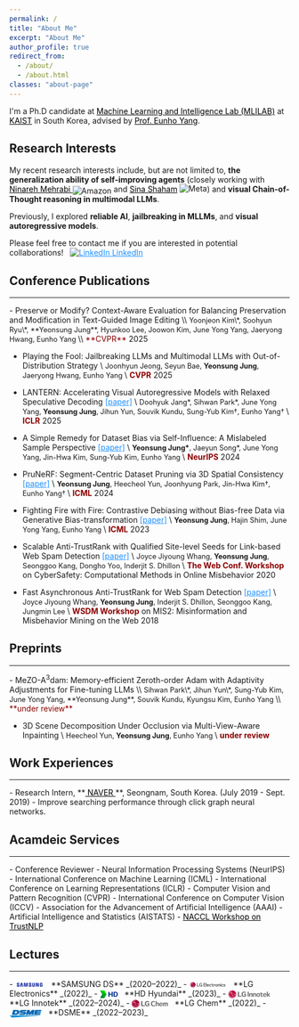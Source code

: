 ```yaml
---
permalink: /
title: "About Me"
excerpt: "About Me"
author_profile: true
redirect_from:
  - /about/
  - /about.html
classes: "about-page"
---
```


I'm a Ph.D candidate at <a href="https://mli.kaist.ac.kr/" target="_blank" style="color: black;">Machine Learning and Intelligence Lab (MLILAB)</a> at <a href="
https://www.kaist.ac.kr/en/" target="_blank" style="color: black;">KAIST</a> in South Korea, advised by <a href="https://scholar.google.com/citations?user=UWO1mloAAAAJ&hl=ko&oi=ao" target="_blank" style="color: black;">Prof. Eunho Yang</a>.

## Research Interests

My recent research interests include, but are not limited to, **the generalization ability of self-improving agents** (closely working with <a href="https://scholar.google.com/citations?user=1R3XgHQAAAAJ&hl=en" target="_blank" style="color: black;"> Ninareh Mehrabi </a> <img src="https://upload.wikimedia.org/wikipedia/commons/a/a9/Amazon_logo.svg" alt="Amazon" width="50" style="vertical-align: middle; position: relative; top: 2px;"> and  <a href="https://scholar.google.com.au/citations?user=WnWN4NkAAAAJ&hl=en" target="_blank" style="color: black;"> Sina Shaham</a> <img src="https://logodownload.org/wp-content/uploads/2021/10/meta-logo-1.png" alt="Meta" width="50" style="vertical-align: middle; position: relative; top: -2px;">) and **visual Chain-of-Thought reasoning in multimodal LLMs**.

Previously, I explored **reliable AI**, **jailbreaking in MLLMs**, and **visual autoregressive models**.

<!---
<hr>
<span style="color: #1A73E8; font-weight: bold;">Reliable AI </span>  My research, in general, has focused on **model robustness**, including both general methods and specialized approaches for 2D & 3D vision, graph, and vision-language models. As part of this direction, I have recently been developing robust fine-tuning methods for vision-language models to ensure reliable deployment in real-world applications.

<span style="color: #1A73E8; font-weight: bold;">Agents & MLLMs </span>  My current research focuses on **self-improving agents for generalization** (closely working with <a href="https://scholar.google.com/citations?user=1R3XgHQAAAAJ&hl=en" target="_blank" style="color: black;"> Ninareh Mehrabi </a> <img src="https://upload.wikimedia.org/wikipedia/commons/a/a9/Amazon_logo.svg" alt="Amazon" width="50" style="vertical-align: middle; position: relative; top: 2px;"> and  <a href="https://scholar.google.com.au/citations?user=WnWN4NkAAAAJ&hl=en" target="_blank" style="color: black;"> Sina Shaham</a> <img src="https://logodownload.org/wp-content/uploads/2021/10/meta-logo-1.png" alt="Meta" width="50" style="vertical-align: middle; position: relative; top: -2px;">) and **addressing hallucination in MLLMs through visual reasoning**.
-->

<!---
My recent research interests focus on
        <span style="color: #1A73E8; font-weight: bold;">(i) self-improving large multi-modal agents for generalization</span>  (closely working with <a href="https://scholar.google.com/citations?user=1R3XgHQAAAAJ&hl=en" target="_blank" style="color: black;"> Ninareh Mehrabi </a> <img src="https://upload.wikimedia.org/wikipedia/commons/a/a9/Amazon_logo.svg" alt="Amazon" width="50" style="vertical-align: middle; position: relative; top: 2px;"> and  <a href="https://scholar.google.com.au/citations?user=WnWN4NkAAAAJ&hl=en" target="_blank" style="color: black;"> Sina Shaham</a> <img src="https://logodownload.org/wp-content/uploads/2021/10/meta-logo-1.png" alt="Meta" width="50" style="vertical-align: middle; position: relative; top: -2px;">)
        and 
        <span style="color: #1A73E8; font-weight: bold;">(ii) addressing hallucination in multi-modal large language models </span>. 
        I am also interested in developing 
        <span style="color: #1A73E8; font-weight: bold;">(iii) robust fine-tuning methods for vision-language models</span> 
        to ensure reliable deployment in real-world applications.
Previously, my work centered on understanding and improving model robustness across diverse modalities, including 2D and 3D vision, graph, and multi-modal models. 
-->

<!---
My interests include, but are not limited to, ***understanding and enhancing model robustness*** across diverse modalities such as 2D & 3D vision, vision-language, and multi-modal models. 

Recently, my research has focused on ***robust learning/fine-tuning methods for large vision-language and multi-modal autoregressive models***, aimed at improving adaptability and resilience to diverse data distributions and task variations, thereby enhancing performance consistency in complex, real-world scenarios. 
-->

Please feel free to contact me if you are interested in potential collaborations! &nbsp; <a href="https://www.linkedin.com/in/yeonsung-jung-a50015213/" target="_blank" style="color: #1E90FF">
    <img src="https://cdn-icons-png.flaticon.com/512/174/174857.png" alt="LinkedIn" width="15" height="15"> LinkedIn </a>



<!---
My research interest falls into enhancing the understanding of unstructured/video data modalities through the guidance of large language models. With these goals in mind, my recent focus has been on linking diverse modalities into the core of large language model **through the lens of graph-structured knowledge**, *e.g.* object graphs (3D vision), knowledge graphs (natural language), and scene graphs (video). In this endeavor, I work on building algorithms that leverage relational information of data therein, **revisiting real-world problems within a graph-based framework to provide a structured understanding of complex data modalities** in large language models.
- Multimodal Large language models: Generation and Comprehension
- Compositional Generalization (Object-centric Learning)
- Graph-driven Modal Understanding
-->


<!---**Learning on 3D Vision**\\
My primary research interest in 3D vision falls into two branches following: 1) **Cross-modal 3D understanding**. It aims to harness the power of auxiliary data modalities for an in-depth comprehension of complex 3D data. Currently, I'm working on open-vocabulary 3D scene segmentation with object-relational graphs leveraging recent language foundation models' capabilities. 2) **Sim-to-real adaptation for 3D data**. My recent research efforts have been dedicated to narrowing the domain gap between synthetic and real-world 3D data. Ranging from developing adaptation strategies to curating 3D photorealistic datasets, my recent objective is to facilitate successful sim-to-real transfer across a broad range of 3D vision tasks.
-->
## Conference Publications
<hr>
- Preserve or Modify? Context-Aware Evaluation for Balancing Preservation and Modification in Text-Guided Image Editing \\
<span style="font-size: 90%;"> Yoonjeon Kim\*, Soohyun Ryu\*, **Yeonsung Jung**, Hyunkoo Lee, Joowon Kim, June Yong Yang, Jaeryong Hwang, Eunho Yang </span>\\
<span style="color:darkred">**CVPR**</span> 2025

- Playing the Fool: Jailbreaking LLMs and Multimodal LLMs with Out-of-Distribution Strategy \\
<span style="font-size: 90%;"> Joonhyun Jeong, Seyun Bae, **Yeonsung Jung**, Jaeryong Hwang, Eunho Yang </span>\\
<span style="color:darkred">**CVPR**</span> 2025

- LANTERN: Accelerating Visual Autoregressive Models with Relaxed Speculative Decoding <a href="https://arxiv.org/abs/2410.03355" target="_blank" style="color: #1E90FF">[paper]</a> \\
<span style="font-size: 90%;"> Doohyuk Jang\*, Sihwan Park\*, June Yong Yang, **Yeonsung Jung**, Jihun Yun, Souvik Kundu, Sung-Yub Kim†, Eunho Yang† </span>\\
<span style="color:darkred">**ICLR**</span> 2025

- A Simple Remedy for Dataset Bias via Self-Influence: A Mislabeled Sample Perspective <a href="https://arxiv.org/abs/2411.00360" target="_blank" style="color: #1E90FF">[paper]</a> \\
<span style="font-size: 90%;"> **Yeonsung Jung\***, Jaeyun Song\*, June Yong Yang, Jin-Hwa Kim, Sung-Yub Kim, Eunho Yang </span>\\
<span style="color:darkred">**NeurIPS**</span> 2024

- PruNeRF: Segment-Centric Dataset Pruning via 3D Spatial Consistency <a href="https://proceedings.mlr.press/v235/jung24b.html" target="_blank" style="color: #1E90FF">[paper]</a> \\
<span style="font-size: 90%;"> **Yeonsung Jung**, Heecheol Yun, Joonhyung Park, Jin-Hwa Kim†, Eunho Yang† </span>\\
<span style="color:darkred">**ICML**</span> 2024

- Fighting Fire with Fire: Contrastive Debiasing without Bias-free Data via Generative Bias-transformation <a href="https://proceedings.mlr.press/v202/jung23b.html" target="_blank" style="color: #1E90FF">[paper]</a> \\
<span style="font-size: 90%;"> **Yeonsung Jung**, Hajin Shim, June Yong Yang, Eunho Yang </span>\\
<span style="color:darkred">**ICML**</span> 2023

- Scalable Anti-TrustRank with Qualified Site-level Seeds for Link-based Web Spam Detection <a href="https://dl.acm.org/doi/pdf/10.1145/3366424.3385773" target="_blank" style="color: #1E90FF">[paper]</a> \\
<span style="font-size: 90%;"> Joyce Jiyoung Whang, **Yeonsung Jung**, Seonggoo Kang, Dongho Yoo, Inderjit S. Dhillon </span>\\
<span style="color:darkred">**The Web Conf. Workshop**</span> on CyberSafety: Computational Methods in Online Misbehavior 2020

- Fast Asynchronous Anti-TrustRank for Web Spam Detection <a href="https://snap.stanford.edu/mis2/files/MIS2_paper_24.pdf" target="_blank" style="color: #1E90FF">[paper]</a> \\
<span style="font-size: 90%;"> Joyce Jiyoung Whang, **Yeonsung Jung**, Inderjit S. Dhillon, Seonggoo Kang, Jungmin Lee </span>\\
<span style="color:darkred">**WSDM Workshop**</span> on MIS2: Misinformation and Misbehavior Mining on the Web 2018

## Preprints
<hr>
- MeZO-A<sup>3</sup>dam: Memory-efficient Zeroth-order Adam with Adaptivity Adjustments for Fine-tuning LLMs \\
<span style="font-size: 90%;"> Sihwan Park\*, Jihun Yun\*, Sung-Yub Kim, June Yong Yang, **Yeonsung Jung**, Souvik Kundu, Kyungsu Kim, Eunho Yang </span>\\
<span style="color:darkred">**under review**</span>

- 3D Scene Decomposition Under Occlusion via Multi-View-Aware Inpainting \\
<span style="font-size: 90%;"> Heecheol Yun, **Yeonsung Jung**, Eunho Yang </span>\\
<span style="color:darkred">**under review**</span>

## Work Experiences
<hr>
- Research Intern, **<a href="https://naver-career.gitbook.io/en/publications/all" target="_blank" style="color: black;"> NAVER </a>**, Seongnam, South Korea. (July 2019 - Sept. 2019)
  - Improve searching performance through click graph neural networks.

<!---
## Projects
- Sub-task generation based point/regional Out-Of-Distribution detection, **Samsung Electronics**, <font size="3">Sep. 2020 - Sep. 2025</font>
- Predicting graph properties with few labels using Graph Neural Networks, **Samsung Electronics**, <font size="3">Sep. 2020 - Sep. 2025</font>
- Machine learning model for the prediction of Hypoxaemia during Endoscopic Retrograde Cholangiopancreatography, **Yonsei Severance Hospital**, <font size="3">Mar. 2020 - Jun. 2020</font>
    - Published in [Yonsei Medical Journal](https://ymj.kr/DOIx.php?id=10.3349/ymj.2022.0381)
-->

## Acamdeic Services
<hr>
- Conference Reviewer
    - Neural Information Processing Systems (NeurIPS)
    - International Conference on Machine Learning (ICML)
    - International Conference on Learning Representations (ICLR)
    - Computer Vision and Pattern Recognition (CVPR)
    - International Conference on Computer Vision (ICCV)
    - Association for the Advancement of Artificial Intelligence (AAAI)
    - Artificial Intelligence and Statistics (AISTATS)
    - <a href="https://trustnlpworkshop.github.io/" target="_blank" style="color: black;"> NACCL Workshop on TrustNLP </a>
      
<!---
  - Computer Vision and Pattern Recognition (CVPR)
  - AAAI Conference on Artificial Intelligence (AAAI)
  - International Conference on Acoustics, Speech, and Signal Processing (ICASSP)
  - Learning on Graphs (LoG)
- Journal Reviewer
  - Transactions on Neural Networks and Learning Systems (TNNLS)
-->

## Lectures
<hr>
- <img src="images/samsung.png" alt="SAMSUNG DS" style="height:1em; vertical-align:middle;"/> &nbsp; **SAMSUNG DS** _(2020–2022)_
- <img src="images/lge.png" alt="LG Electronics" style="height:1em; vertical-align:middle;"/> &nbsp; **LG Electronics** _(2022)_
- <img src="images/hd.png" alt="HD Hyundai" style="height:1em; vertical-align:middle;"/> &nbsp; **HD Hyundai** _(2023)_
- <img src="images/innotek.png" alt="LG Innotek" style="height:1em; vertical-align:middle;"/> &nbsp; **LG Innotek** _(2022–2024)_
- <img src="images/lgchem.png" alt="LG Chem" style="height:1em; vertical-align:middle;"/> &nbsp; **LG Chem** _(2022)_
- <img src="images/dsme.png" alt="DSME" style="height:1em; vertical-align:middle;"/> &nbsp; **DSME** _(2022–2023)_

